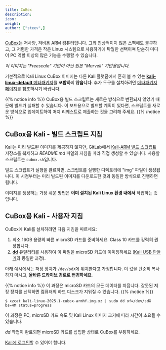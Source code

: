 ```yaml
---
title: CuBox
description:
icon:
weight:
author: ["steev",]
---
```


[CuBox](https://www.solid-run.com/product/cubox-carrier-base/)는 저사양, 저비용 ARM 컴퓨터입니다. 그리 인상적이지 않은 스펙에도 불구하고, 그 저렴한 가격은 작은 Linux 시스템으로 사용하기에 탁월한 선택이며 단순히 미디어 PC 역할 이상의 많은 기능을 수행할 수 있습니다.

_이 이미지는 "Freescale" 기반이 아닌 원본 "Marvell" 기반용입니다._

기본적으로 Kali Linux CuBox 이미지는 다른 Kali 플랫폼에서 흔히 볼 수 있는 [**kali-linux-default** 메타패키지](/docs/general-use/metapackages/)를 **포함하지 않습니다**. 추가 도구를 설치하려면 [메타패키지 페이지](/docs/general-use/metapackages/)를 참조하시기 바랍니다.

{{% notice info %}}
CuBox용 빌드 스크립트는 새로운 방식으로 변환되지 않았기 때문에 빌드가 실패할 수 있습니다. 이 보드용으로 빌드할 계획이 있다면, 스크립트를 새로운 방식으로 업데이트하여 머지 리퀘스트로 제출하는 것을 고려해 주세요.
{{% /notice %}}

## CuBox용 Kali - 빌드 스크립트 지침

Kali는 미리 빌드된 이미지를 제공하지 않지만, GitLab에서 [Kali-ARM 빌드 스크립트](https://gitlab.com/kalilinux/build-scripts/kali-arm) 저장소를 복제하고 _README.md_ 파일의 지침을 따라 직접 생성할 수 있습니다. 사용할 스크립트는 `cubox.sh`입니다.

빌드 스크립트가 실행을 완료하면, 스크립트를 실행한 디렉토리에 "img" 파일이 생성됩니다. 이 시점부터는 미리 빌드된 이미지를 다운로드한 것과 동일한 방식으로 진행하면 됩니다.

이미지를 생성하는 가장 쉬운 방법은 **이미 설치된 Kali Linux 환경 내에서** 작업하는 것입니다.

## CuBox용 Kali - 사용자 지침

CuBox에 Kali를 설치하려면 다음 지침을 따르세요:

1. 최소 16GB 용량의 빠른 microSD 카드를 준비하세요. Class 10 카드를 강력히 권장합니다.
2. **[dd](https://manpages.debian.org/testing/coreutils/dd.1.en.html)** 유틸리티를 사용하여 이 파일을 microSD 카드에 이미징하세요 ([Kali USB 만들기](/docs/usb/live-usb-install-with-windows/)와 동일한 과정).

아래 예시에서는 저장 장치가 `/dev/sdX`에 위치한다고 가정합니다. 이 값을 단순히 복사하지 마시고, **올바른 드라이브 경로로 변경하세요**.

{{% notice info %}}
이 과정은 microSD 카드의 모든 데이터를 지웁니다. 잘못된 저장 장치를 선택하면 컴퓨터의 하드 디스크가 지워질 수 있습니다.
{{% /notice %}}

```console
$ xzcat kali-linux-2025.1-cubox-armhf.img.xz | sudo dd of=/dev/sdX bs=4M status=progress
```

이 과정은 PC, microSD 카드 속도 및 Kali Linux 이미지 크기에 따라 시간이 소요될 수 있습니다.

_dd_ 작업이 완료되면 microSD 카드를 삽입한 상태로 CuBox를 부팅하세요.

[Kali에 로그인](/docs/introduction/default-credentials/)할 수 있어야 합니다.
